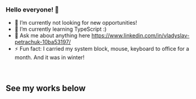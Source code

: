 ### Hello everyone! 👋

- 🔭 I’m currently not looking for new opportunities!
- 🌱 I’m currently learning TypeScript :)
- 💬 Ask me about anything here https://www.linkedin.com/in/vladyslav-petrachuk-10ba53197/
- ⚡ Fun fact: I carried my system block, mouse, keyboard to office for a month. And it was in winter!

<br />

## See my works below

